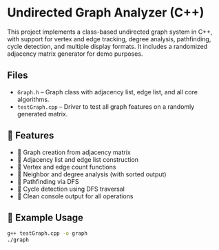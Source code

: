 # Undirected Graph Analyzer (C++)

This project implements a class-based undirected graph system in C++, with support for vertex and edge tracking, degree analysis, pathfinding, cycle detection, and multiple display formats. It includes a randomized adjacency matrix generator for demo purposes.

## Files

- `Graph.h` – Graph class with adjacency list, edge list, and all core algorithms.
- `testGraph.cpp` – Driver to test all graph features on a randomly generated matrix.

## 🔧 Features

- 🔹 Graph creation from adjacency matrix  
- 🔹 Adjacency list and edge list construction  
- 🔹 Vertex and edge count functions  
- 🔹 Neighbor and degree analysis (with sorted output)  
- 🔹 Pathfinding via DFS  
- 🔹 Cycle detection using DFS traversal  
- 🔹 Clean console output for all operations  

## 🧪 Example Usage

```bash
g++ testGraph.cpp -o graph
./graph
